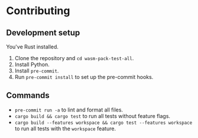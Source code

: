 # Contributing

## Development setup

You've Rust installed.

1. Clone the repository and `cd wasm-pack-test-all`.
2. Install Python.
3. Install `pre-commit`.
4. Run `pre-commit install` to set up the pre-commit hooks.

## Commands

- `pre-commit run -a` to lint and format all files.
- `cargo build && cargo test` to run all tests without feature flags.
- `cargo build --features workspace && cargo test --features workspace` to run
  all tests with the `workspace` feature.
